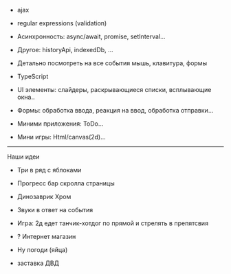 - ajax
- regular expressions (validation)
- Асинхронность: async/await, promise, setInterval...
- Другое: historyApi, indexedDb, ...

- Детально посмотреть на все события мышь, клавитура, формы 

- TypeScript

- UI элементы: слайдеры, раскрывающиеся списки, всплывающие окна.. 
- Формы: обработка ввода, реакция на ввод, обработка отправки... 
- Миними приложения: ToDo...
- Мини игры: Html/canvas(2d)...


---------
Наши идеи
- Три в ряд с яблоками
- Прогресс бар скролла страницы
- Динозаврик Хром
- Звуки в ответ на события
- Игра: 2д едет танчик-хотдог по прямой и стрелять в препятсвия 

- ? Интернет магазин

- Ну погоди (яйца)

- заставка ДВД